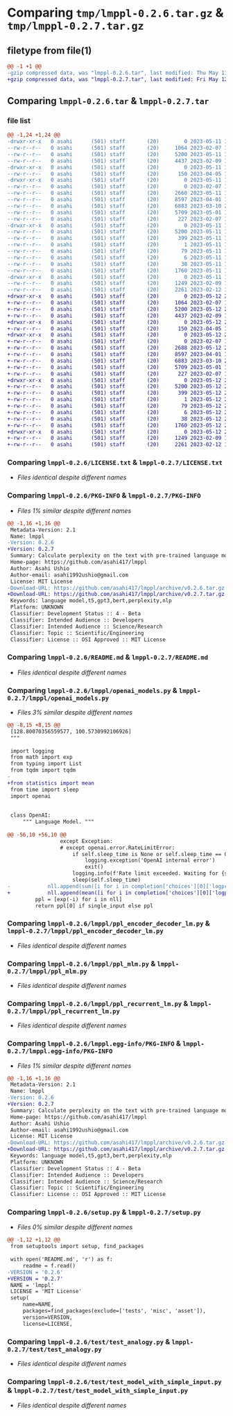 # Comparing `tmp/lmppl-0.2.6.tar.gz` & `tmp/lmppl-0.2.7.tar.gz`

## filetype from file(1)

```diff
@@ -1 +1 @@
-gzip compressed data, was "lmppl-0.2.6.tar", last modified: Thu May 11 15:34:30 2023, max compression
+gzip compressed data, was "lmppl-0.2.7.tar", last modified: Fri May 12 20:53:41 2023, max compression
```

## Comparing `lmppl-0.2.6.tar` & `lmppl-0.2.7.tar`

### file list

```diff
@@ -1,24 +1,24 @@
-drwxr-xr-x   0 asahi      (501) staff       (20)        0 2023-05-11 15:34:30.673125 lmppl-0.2.6/
--rw-r--r--   0 asahi      (501) staff       (20)     1064 2023-02-07 11:28:13.000000 lmppl-0.2.6/LICENSE.txt
--rw-r--r--   0 asahi      (501) staff       (20)     5200 2023-05-11 15:34:30.673284 lmppl-0.2.6/PKG-INFO
--rw-r--r--   0 asahi      (501) staff       (20)     4437 2023-02-09 18:23:49.000000 lmppl-0.2.6/README.md
-drwxr-xr-x   0 asahi      (501) staff       (20)        0 2023-05-11 15:34:30.668231 lmppl-0.2.6/lmppl/
--rw-r--r--   0 asahi      (501) staff       (20)      150 2023-04-05 16:38:19.000000 lmppl-0.2.6/lmppl/__init__.py
-drwxr-xr-x   0 asahi      (501) staff       (20)        0 2023-05-11 15:34:30.671017 lmppl-0.2.6/lmppl/lmppl_cl/
--rw-r--r--   0 asahi      (501) staff       (20)        0 2023-02-07 11:25:50.000000 lmppl-0.2.6/lmppl/lmppl_cl/__init__.py
--rw-r--r--   0 asahi      (501) staff       (20)     2660 2023-05-11 15:34:08.000000 lmppl-0.2.6/lmppl/openai_models.py
--rw-r--r--   0 asahi      (501) staff       (20)     8597 2023-04-01 16:15:20.000000 lmppl-0.2.6/lmppl/ppl_encoder_decoder_lm.py
--rw-r--r--   0 asahi      (501) staff       (20)     6883 2023-03-10 20:47:02.000000 lmppl-0.2.6/lmppl/ppl_mlm.py
--rw-r--r--   0 asahi      (501) staff       (20)     5709 2023-05-01 10:56:55.000000 lmppl-0.2.6/lmppl/ppl_recurrent_lm.py
--rw-r--r--   0 asahi      (501) staff       (20)      227 2023-02-07 13:19:37.000000 lmppl-0.2.6/lmppl/util.py
-drwxr-xr-x   0 asahi      (501) staff       (20)        0 2023-05-11 15:34:30.670557 lmppl-0.2.6/lmppl.egg-info/
--rw-r--r--   0 asahi      (501) staff       (20)     5200 2023-05-11 15:34:30.000000 lmppl-0.2.6/lmppl.egg-info/PKG-INFO
--rw-r--r--   0 asahi      (501) staff       (20)      399 2023-05-11 15:34:30.000000 lmppl-0.2.6/lmppl.egg-info/SOURCES.txt
--rw-r--r--   0 asahi      (501) staff       (20)        1 2023-05-11 15:34:30.000000 lmppl-0.2.6/lmppl.egg-info/dependency_links.txt
--rw-r--r--   0 asahi      (501) staff       (20)       79 2023-05-11 15:34:30.000000 lmppl-0.2.6/lmppl.egg-info/requires.txt
--rw-r--r--   0 asahi      (501) staff       (20)        6 2023-05-11 15:34:30.000000 lmppl-0.2.6/lmppl.egg-info/top_level.txt
--rw-r--r--   0 asahi      (501) staff       (20)       38 2023-05-11 15:34:30.673738 lmppl-0.2.6/setup.cfg
--rw-r--r--   0 asahi      (501) staff       (20)     1760 2023-05-11 15:34:13.000000 lmppl-0.2.6/setup.py
-drwxr-xr-x   0 asahi      (501) staff       (20)        0 2023-05-11 15:34:30.672253 lmppl-0.2.6/test/
--rw-r--r--   0 asahi      (501) staff       (20)     1249 2023-02-09 19:14:51.000000 lmppl-0.2.6/test/test_analogy.py
--rw-r--r--   0 asahi      (501) staff       (20)     2261 2023-02-12 13:50:45.000000 lmppl-0.2.6/test/test_model_with_simple_input.py
+drwxr-xr-x   0 asahi      (501) staff       (20)        0 2023-05-12 20:53:41.926712 lmppl-0.2.7/
+-rw-r--r--   0 asahi      (501) staff       (20)     1064 2023-02-07 11:28:13.000000 lmppl-0.2.7/LICENSE.txt
+-rw-r--r--   0 asahi      (501) staff       (20)     5200 2023-05-12 20:53:41.926902 lmppl-0.2.7/PKG-INFO
+-rw-r--r--   0 asahi      (501) staff       (20)     4437 2023-02-09 18:23:49.000000 lmppl-0.2.7/README.md
+drwxr-xr-x   0 asahi      (501) staff       (20)        0 2023-05-12 20:53:41.921659 lmppl-0.2.7/lmppl/
+-rw-r--r--   0 asahi      (501) staff       (20)      150 2023-04-05 16:38:19.000000 lmppl-0.2.7/lmppl/__init__.py
+drwxr-xr-x   0 asahi      (501) staff       (20)        0 2023-05-12 20:53:41.924384 lmppl-0.2.7/lmppl/lmppl_cl/
+-rw-r--r--   0 asahi      (501) staff       (20)        0 2023-02-07 11:25:50.000000 lmppl-0.2.7/lmppl/lmppl_cl/__init__.py
+-rw-r--r--   0 asahi      (501) staff       (20)     2688 2023-05-12 20:52:46.000000 lmppl-0.2.7/lmppl/openai_models.py
+-rw-r--r--   0 asahi      (501) staff       (20)     8597 2023-04-01 16:15:20.000000 lmppl-0.2.7/lmppl/ppl_encoder_decoder_lm.py
+-rw-r--r--   0 asahi      (501) staff       (20)     6883 2023-03-10 20:47:02.000000 lmppl-0.2.7/lmppl/ppl_mlm.py
+-rw-r--r--   0 asahi      (501) staff       (20)     5709 2023-05-01 10:56:55.000000 lmppl-0.2.7/lmppl/ppl_recurrent_lm.py
+-rw-r--r--   0 asahi      (501) staff       (20)      227 2023-02-07 13:19:37.000000 lmppl-0.2.7/lmppl/util.py
+drwxr-xr-x   0 asahi      (501) staff       (20)        0 2023-05-12 20:53:41.923906 lmppl-0.2.7/lmppl.egg-info/
+-rw-r--r--   0 asahi      (501) staff       (20)     5200 2023-05-12 20:53:41.000000 lmppl-0.2.7/lmppl.egg-info/PKG-INFO
+-rw-r--r--   0 asahi      (501) staff       (20)      399 2023-05-12 20:53:41.000000 lmppl-0.2.7/lmppl.egg-info/SOURCES.txt
+-rw-r--r--   0 asahi      (501) staff       (20)        1 2023-05-12 20:53:41.000000 lmppl-0.2.7/lmppl.egg-info/dependency_links.txt
+-rw-r--r--   0 asahi      (501) staff       (20)       79 2023-05-12 20:53:41.000000 lmppl-0.2.7/lmppl.egg-info/requires.txt
+-rw-r--r--   0 asahi      (501) staff       (20)        6 2023-05-12 20:53:41.000000 lmppl-0.2.7/lmppl.egg-info/top_level.txt
+-rw-r--r--   0 asahi      (501) staff       (20)       38 2023-05-12 20:53:41.927391 lmppl-0.2.7/setup.cfg
+-rw-r--r--   0 asahi      (501) staff       (20)     1760 2023-05-12 20:53:11.000000 lmppl-0.2.7/setup.py
+drwxr-xr-x   0 asahi      (501) staff       (20)        0 2023-05-12 20:53:41.925785 lmppl-0.2.7/test/
+-rw-r--r--   0 asahi      (501) staff       (20)     1249 2023-02-09 19:14:51.000000 lmppl-0.2.7/test/test_analogy.py
+-rw-r--r--   0 asahi      (501) staff       (20)     2261 2023-02-12 13:50:45.000000 lmppl-0.2.7/test/test_model_with_simple_input.py
```

### Comparing `lmppl-0.2.6/LICENSE.txt` & `lmppl-0.2.7/LICENSE.txt`

 * *Files identical despite different names*

### Comparing `lmppl-0.2.6/PKG-INFO` & `lmppl-0.2.7/PKG-INFO`

 * *Files 1% similar despite different names*

```diff
@@ -1,16 +1,16 @@
 Metadata-Version: 2.1
 Name: lmppl
-Version: 0.2.6
+Version: 0.2.7
 Summary: Calculate perplexity on the text with pre-trained language models.
 Home-page: https://github.com/asahi417/lmppl
 Author: Asahi Ushio
 Author-email: asahi1992ushio@gmail.com
 License: MIT License
-Download-URL: https://github.com/asahi417/lmppl/archive/v0.2.6.tar.gz
+Download-URL: https://github.com/asahi417/lmppl/archive/v0.2.7.tar.gz
 Keywords: language model,t5,gpt3,bert,perplexity,nlp
 Platform: UNKNOWN
 Classifier: Development Status :: 4 - Beta
 Classifier: Intended Audience :: Developers
 Classifier: Intended Audience :: Science/Research
 Classifier: Topic :: Scientific/Engineering
 Classifier: License :: OSI Approved :: MIT License
```

### Comparing `lmppl-0.2.6/README.md` & `lmppl-0.2.7/README.md`

 * *Files identical despite different names*

### Comparing `lmppl-0.2.6/lmppl/openai_models.py` & `lmppl-0.2.7/lmppl/openai_models.py`

 * *Files 3% similar despite different names*

```diff
@@ -8,15 +8,15 @@
 [128.80070356559577, 100.5730992106926]
 """
 
 import logging
 from math import exp
 from typing import List
 from tqdm import tqdm
-
+from statistics import mean
 from time import sleep
 import openai
 
 
 class OpenAI:
     """ Language Model. """
 
@@ -56,10 +56,10 @@
                 except Exception:
                 # except openai.error.RateLimitError:
                     if self.sleep_time is None or self.sleep_time == 0:
                         logging.exception('OpenAI internal error')
                         exit()
                     logging.info(f'Rate limit exceeded. Waiting for {self.sleep_time} seconds.')
                     sleep(self.sleep_time)
-            nll.append(sum([i for i in completion['choices'][0]['logprobs']['token_logprobs'] if i is not None]))
+            nll.append(mean([i for i in completion['choices'][0]['logprobs']['token_logprobs'] if i is not None]))
         ppl = [exp(-i) for i in nll]
         return ppl[0] if single_input else ppl
```

### Comparing `lmppl-0.2.6/lmppl/ppl_encoder_decoder_lm.py` & `lmppl-0.2.7/lmppl/ppl_encoder_decoder_lm.py`

 * *Files identical despite different names*

### Comparing `lmppl-0.2.6/lmppl/ppl_mlm.py` & `lmppl-0.2.7/lmppl/ppl_mlm.py`

 * *Files identical despite different names*

### Comparing `lmppl-0.2.6/lmppl/ppl_recurrent_lm.py` & `lmppl-0.2.7/lmppl/ppl_recurrent_lm.py`

 * *Files identical despite different names*

### Comparing `lmppl-0.2.6/lmppl.egg-info/PKG-INFO` & `lmppl-0.2.7/lmppl.egg-info/PKG-INFO`

 * *Files 1% similar despite different names*

```diff
@@ -1,16 +1,16 @@
 Metadata-Version: 2.1
 Name: lmppl
-Version: 0.2.6
+Version: 0.2.7
 Summary: Calculate perplexity on the text with pre-trained language models.
 Home-page: https://github.com/asahi417/lmppl
 Author: Asahi Ushio
 Author-email: asahi1992ushio@gmail.com
 License: MIT License
-Download-URL: https://github.com/asahi417/lmppl/archive/v0.2.6.tar.gz
+Download-URL: https://github.com/asahi417/lmppl/archive/v0.2.7.tar.gz
 Keywords: language model,t5,gpt3,bert,perplexity,nlp
 Platform: UNKNOWN
 Classifier: Development Status :: 4 - Beta
 Classifier: Intended Audience :: Developers
 Classifier: Intended Audience :: Science/Research
 Classifier: Topic :: Scientific/Engineering
 Classifier: License :: OSI Approved :: MIT License
```

### Comparing `lmppl-0.2.6/setup.py` & `lmppl-0.2.7/setup.py`

 * *Files 0% similar despite different names*

```diff
@@ -1,12 +1,12 @@
 from setuptools import setup, find_packages
 
 with open('README.md', 'r') as f:
     readme = f.read()
-VERSION = '0.2.6'
+VERSION = '0.2.7'
 NAME = 'lmppl'
 LICENSE = 'MIT License'
 setup(
     name=NAME,
     packages=find_packages(exclude=['tests', 'misc', 'asset']),
     version=VERSION,
     license=LICENSE,
```

### Comparing `lmppl-0.2.6/test/test_analogy.py` & `lmppl-0.2.7/test/test_analogy.py`

 * *Files identical despite different names*

### Comparing `lmppl-0.2.6/test/test_model_with_simple_input.py` & `lmppl-0.2.7/test/test_model_with_simple_input.py`

 * *Files identical despite different names*

